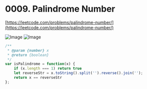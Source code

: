 # 0009. Palindrome Number

[https://leetcode.com/problems/palindrome-number/](https://leetcode.com/problems/palindrome-number/)

![Image](https://i.imgur.com/jYWtUuI.png)
![Image](https://i.imgur.com/2qoP1KT.png)

```javascript
/**
 * @param {number} x
 * @return {boolean}
 */
var isPalindrome = function(x) {
    if (x.length === 1) return true
    let reverseStr = x.toString().split('').reverse().join('');
    return x == reverseStr
};
```